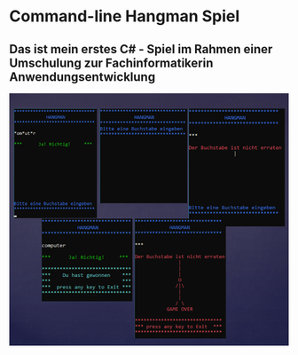 # Command-line Hangman Spiel


## Das ist mein erstes C# - Spiel im Rahmen einer Umschulung zur Fachinformatikerin Anwendungsentwicklung


<p align="center">
  <img src="HANGMAN.png">
</p> 
